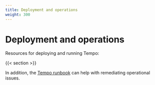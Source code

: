 ```yaml
---
title: Deployment and operations
weight: 300
---
```


# Deployment and operations

Resources for deploying and running Tempo:

{{< section >}}

In addition, the [Tempo runbook](https://github.com/grafana/tempo/blob/main/operations/tempo-mixin/runbook.md) can help with remediating operational issues.